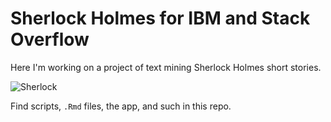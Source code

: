 # Sherlock Holmes for IBM and Stack Overflow

Here I'm working on a project of text mining Sherlock Holmes short stories.

![Sherlock](https://media.giphy.com/media/3o7TKVSE5isogWqnwk/giphy.gif)

Find scripts, `.Rmd` files, the app, and such in this repo.


